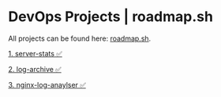 # DevOps Projects |  roadmap.sh


All projects can be found here: [roadmap.sh](https://roadmap.sh/devops/projects).

[1. server-stats ✅](https://roadmap.sh/projects/server-stats)

[2. log-archive ✅](https://roadmap.sh/projects/log-archive-tool)

[3. nginx-log-anaylser ✅](https://roadmap.sh/projects/nginx-log-anaylser)
